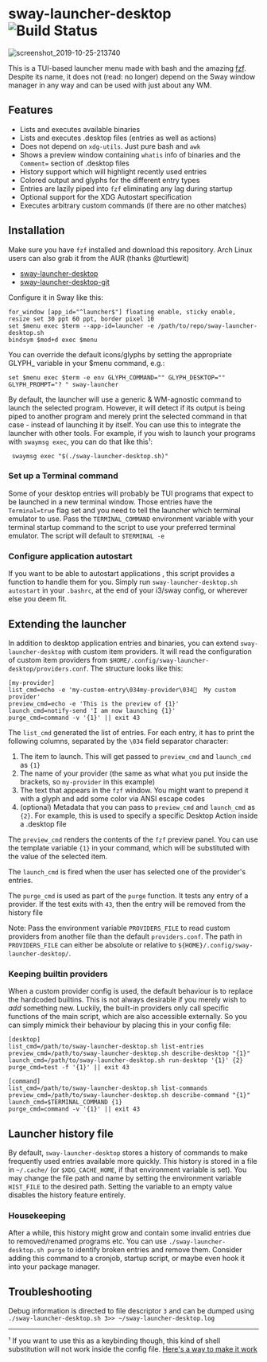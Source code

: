 # sway-launcher-desktop ![Build Status](https://github.com/Biont/sway-launcher-desktop/workflows/CI/badge.svg)

![screenshot_2019-10-25-213740](https://user-images.githubusercontent.com/4208996/67599848-3a1f3680-f771-11e9-9715-da6e943ae14e.png)

This is a TUI-based launcher menu made with bash and the amazing [fzf](https://github.com/junegunn/fzf).
Despite its name, it does not (read: no longer) depend on the Sway window manager in any way and can be used with just about any WM.

## Features
- Lists and executes available binaries
- Lists and executes .desktop files (entries as well as actions)
- Does not depend on `xdg-utils`. Just pure bash and `awk`
- Shows a preview window containing `whatis` info of binaries and the `Comment=` section of .desktop files
- History support which will highlight recently used entries
- Colored output and glyphs for the different entry types
- Entries are lazily piped into `fzf` eliminating any lag during startup
- Optional support for the XDG Autostart specification
- Executes arbitrary custom commands (if there are no other matches)

## Installation

Make sure you have `fzf` installed and download this repository. 
Arch Linux users can also grab it from the AUR (thanks @turtlewit)

* [sway-launcher-desktop](https://aur.archlinux.org/packages/sway-launcher-desktop/)
* [sway-launcher-desktop-git](https://aur.archlinux.org/packages/sway-launcher-desktop-git/)

Configure it in Sway like this:
```
for_window [app_id="^launcher$"] floating enable, sticky enable, resize set 30 ppt 60 ppt, border pixel 10
set $menu exec $term --app-id=launcher -e /path/to/repo/sway-launcher-desktop.sh
bindsym $mod+d exec $menu
```

You can override the default icons/glyphs by setting the appropriate GLYPH_ variable in your $menu command, e.g.:
```
set $menu exec $term -e env GLYPH_COMMAND="" GLYPH_DESKTOP="" GLYPH_PROMPT="? " sway-launcher
```

By default, the launcher will use a generic & WM-agnostic command to launch the selected program. 
However, it will detect if its output is being piped to another program and merely print 
the selected command in that case - instead of launching it by itself. You can use this to integrate the launcher with other tools.
For example, if you wish to launch your programs with `swaymsg exec`, you can do that like this¹:

```shell
 swaymsg exec "$(./sway-launcher-desktop.sh)"
```

### Set up a Terminal command
Some of your desktop entries will probably be TUI programs that expect to be launched in a new terminal window. Those entries have the `Terminal=true` flag set and you need to tell the launcher which terminal emulator to use. Pass the `TERMINAL_COMMAND` environment variable with your terminal startup command to the script to use your preferred terminal emulator. The script will default to `$TERMINAL -e`

### Configure application autostart
If you want to be able to autostart applications , this script provides a function to handle them for you. Simply run `sway-launcher-desktop.sh autostart` in your `.bashrc`, at the end of your i3/sway config, or wherever else you deem fit.

## Extending the launcher

In addition to desktop application entries and binaries, you can extend `sway-launcher-desktop` with custom item providers.
It will read the configuration of custom item providers from `$HOME/.config/sway-launcher-desktop/providers.conf`.
The structure looks like this:

```
[my-provider]
list_cmd=echo -e 'my-custom-entry\034my-provider\034  My custom provider'
preview_cmd=echo -e 'This is the preview of {1}'
launch_cmd=notify-send 'I am now launching {1}'
purge_cmd=command -v '{1}' || exit 43
```

The `list_cmd` generated the list of entries. For each entry, it has to print the following columns, separated by the `\034` field separator character:
1. The item to launch. This will get passed to `preview_cmd` and `launch_cmd` as `{1}`
2. The name of your provider (the same as what what you put inside the brackets, so `my-provider` in this example)
3. The text that appears in the `fzf` window. You might want to prepend it with a glyph and add some color via ANSI escape codes
4. (optional) Metadata that you can pass to `preview_cmd` and `launch_cmd` as `{2}`. For example, this is used to specify a specific Desktop Action inside a .desktop file

The `preview_cmd` renders the contents of the `fzf` preview panel. You can use the template variable `{1}` in your command, which will be substituted with the value of the selected item.

The `launch_cmd` is fired when the user has selected one of the provider's entries.

The `purge_cmd` is used as part of the `purge` function. It tests any entry of a provider. If the test exits with `43`, then the entry will be removed from the history file

Note: Pass the environment variable `PROVIDERS_FILE` to read custom providers from another file than the default `providers.conf`.
The path in `PROVIDERS_FILE` can either be absolute or relative to `${HOME}/.config/sway-launcher-desktop/`.


### Keeping builtin providers
When a custom provider config is used, the default behaviour is to replace the hardcoded builtins. This is not always desirable if you merely wish to *add* something new. Luckily, the built-in providers only call specific functions of the main script, which are also accessible externally.
So you can simply mimick their behaviour by placing this in your config file:

```
[desktop]
list_cmd=/path/to/sway-launcher-desktop.sh list-entries
preview_cmd=/path/to/sway-launcher-desktop.sh describe-desktop "{1}"
launch_cmd=/path/to/sway-launcher-desktop.sh run-desktop '{1}' {2}
purge_cmd=test -f '{1}' || exit 43

[command]
list_cmd=/path/to/sway-launcher-desktop.sh list-commands
preview_cmd=/path/to/sway-launcher-desktop.sh describe-command "{1}"
launch_cmd=$TERMINAL_COMMAND {1}
purge_cmd=command -v '{1}' || exit 43
```

## Launcher history file

By default, `sway-launcher-desktop` stores a history of commands to make frequently used entries available more quickly.
This history is stored in a file in `~/.cache/` (or `$XDG_CACHE_HOME`, if that environment variable is set).
You may change the file path and name by setting the environment variable `HIST_FILE` to the desired path.
Setting the variable to an empty value disables the history feature entirely.

### Housekeeping
After a while, this history might grow and contain some invalid entries due to removed/renamed programs etc.
You can use `./sway-launcher-desktop.sh purge` to identify broken entries and remove them.
Consider adding this command to a cronjob, startup script, or maybe even hook it into your package manager.


## Troubleshooting

Debug information is directed to file descriptor `3` and can be dumped using `./sway-launcher-desktop.sh 3>> ~/sway-launcher-desktop.log`

---

¹ If you want to use this as a keybinding though, this kind of shell substitution will not work inside the config file. [Here's a way to make it work](https://github.com/Biont/sway-launcher-desktop/issues/33#issuecomment-765145677)
